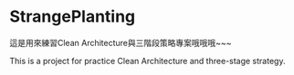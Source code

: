 # StrangePlanting

這是用來練習Clean Architecture與三階段策略專案哦哦哦~~~

This is a project for practice Clean Architecture and three-stage strategy.